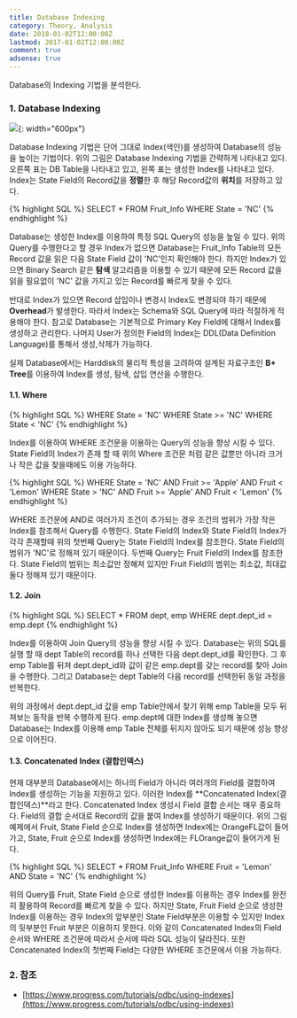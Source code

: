 ```yaml
---
title: Database Indexing
category: Theory, Analysis
date: 2018-01-02T12:00:00Z
lastmod: 2017-01-02T12:00:00Z
comment: true
adsense: true
---
```


Database의 Indexing 기법을 분석한다.

### 1. Database Indexing

![]({{site.baseurl}}/images/theory_analysis/Database_Indexing/Database_Indexing.PNG){: width="600px"}

Database Indexing 기법은 단어 그대로 Index(색인)를 생성하여 Database의 성능을 높이는 기법이다. 위의 그림은 Database Indexing 기법을 간략하게 나타내고 있다. 오른쪽 표는 DB Table을 나타내고 있고, 왼쪽 표는 생성한 Index를 나타내고 있다. Index는 State Field의 Record값을 **정렬**한 후 해당 Record값의 **위치**를 저장하고 있다.

{% highlight SQL %}
SELECT * FROM Fruit_Info WHERE State = 'NC'
{% endhighlight %}

Database는 생성한 Index를 이용하여 특정 SQL Query의 성능을 높일 수 있다. 위의 Query를 수행한다고 할 경우 Index가 없으면 Database는 Fruit_Info Table의 모든 Record 값을 읽은 다음 State Field 값이 'NC'인지 확인해야 한다. 하지만 Index가 있으면 Binary Search 같은 **탐색** 알고리즘을 이용할 수 있기 때문에 모든 Record 값을 읽을 필요없이 'NC' 값을 가지고 있는 Record를 빠르게 찾을 수 있다.

반대로 Index가 있으면 Record 삽입이나 변경시 Index도 변경되야 하기 때문에 **Overhead**가 발생한다. 따라서 Index는 Schema와 SQL Query에 따라 적절하게 적용해야 한다. 참고로 Database는 기본적으로 Primary Key Field에 대해서 Index를 생성하고 관리한다. 나머지 User가 정의한 Field의 Index는 DDL(Data Definition Language)를 통해서 생성,삭제가 가능하다.

실제 Database에서는 Harddisk의 물리적 특성을 고려하여 설계된 자료구조인 **B+ Tree**를 이용하여 Index를 생성, 탐색, 삽입 연산을 수행한다.

#### 1.1. Where

{% highlight SQL %}
WHERE State = 'NC'
WHERE State >= 'NC'
WHERE State < 'NC'
{% endhighlight %}

Index를 이용하여 WHERE 조건문을 이용하는 Query의 성능을 향상 시킬 수 있다. State Field의 Index가 존재 할 때 위의 Where 조건문 처럼 같은 값뿐만 아니라 크거나 작은 값을 찾을때에도 이용 가능하다.

{% highlight SQL %}
WHERE State = 'NC' AND Fruit >= 'Apple' AND Fruit < 'Lemon'
WHERE State > 'NC' AND Fruit >= 'Apple' AND Fruit < 'Lemon'
{% endhighlight %}

WHERE 조건문에 AND로 여러가지 조건이 추가되는 경우 조건의 범위가 가장 작은 Index를 참조해서 Query를 수행한다. State Field의 Index와 State Field의 Index가 각각 존재할때 위의 첫번째 Query는 State Field의 Index를 참조한다. State Field의 범위가 'NC'로 정해져 있기 때문이다.
두번째 Query는 Fruit Field의 Index를 참조한다. State Field의 범위는 최소값만 정해져 있지만 Fruit Field의 범위는 최소값, 최대값 둘다 정해져 있기 때문이다.

#### 1.2. Join

{% highlight SQL %}
SELECT * FROM dept, emp WHERE dept.dept_id = emp.dept
{% endhighlight %}

Index를 이용하여 Join Query의 성능을 향상 시킬 수 있다. Database는 위의 SQL를 실행 할 때 dept Table의 record를 하나 선택한 다음 dept.dept_id를 확인한다. 그 후 emp Table를 뒤져 dept.dept_id와 값이 같은 emp.dept를 갖는 record를 찾아 Join을 수행한다. 그리고 Database는 dept Table의 다음 record를 선택한뒤 동일 과정을 반복한다.

위의 과정에서 dept.dept_id 값을 emp Table안에서 찾기 위해 emp Table을 모두 뒤져보는 동작을 반복 수행하게 된다. emp.dept에 대한 Index를 생성해 놓으면 Database는 Index를 이용해 emp Table 전체를 뒤지지 않아도 되기 때문에 성능 향상으로 이어진다.

#### 1.3. Concatenated Index (결합인덱스)

현재 대부분의 Database에서는 하나의 Field가 아니라 여러개의 Field를 결합하여 Index를 생성하는 기능을 지원하고 있다. 이러한 Index를 **Concatenated Index(결합인덱스)**라고 한다.  Concatenated Index 생성시 Field 결합 순서는 매우 중요하다. Field의 결합 순서대로 Record의 값을 붙여 Index를 생성하기 때문이다. 위의 그림 예제에서 Fruit, State Field 순으로 Index를 생성하면 Index에는 OrangeFL값이 들어가고, State, Fruit 순으로 Index를 생성하면 Index에는 FLOrange값이 들어가게 된다.

{% highlight SQL %}
SELECT * FROM Fruit_Info WHERE Fruit = 'Lemon' AND State = 'NC'
{% endhighlight %}

위의 Query를 Fruit, State Field 순으로 생성한 Index를 이용하는 경우 Index를 완전히 활용하여 Record를 빠르게 찾을 수 있다. 하지만 State, Fruit Field 순으로 생성한 Index를 이용하는 경우 Index의 앞부분인 State Field부분은 이용할 수 있지만 Index의 뒷부분인 Fruit 부분은 이용하지 못한다. 이와 같이 Concatenated Index의 Field 순서와 WHERE 조건문에 따라서 순서에 따라 SQL 성능이 달라진다. 또한 Concatenated Index의 첫번째 Field는 다양한 WHERE 조건문에서 이용 가능하다.

### 2. 참조

* [https://www.progress.com/tutorials/odbc/using-indexes](https://www.progress.com/tutorials/odbc/using-indexes)
